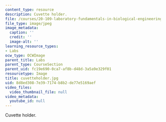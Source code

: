```yaml
---
content_type: resource
description: Cuvette holder.
file: /courses/20-109-laboratory-fundamentals-in-biological-engineering-fall-2007/8d8ed3087e397174b8b2de77e5169aef_cuvetteholder.jpg
file_type: image/jpeg
image_metadata:
  caption: ''
  credit: ''
  image-alt: ''
learning_resource_types:
- Labs
ocw_type: OCWImage
parent_title: Labs
parent_type: CourseSection
parent_uid: fc19e690-0ca7-af8b-d48d-3a5a9e329f01
resourcetype: Image
title: cuvetteholder.jpg
uid: 8d8ed308-7e39-7174-b8b2-de77e5169aef
video_files:
  video_thumbnail_file: null
video_metadata:
  youtube_id: null
---
```

Cuvette holder.

